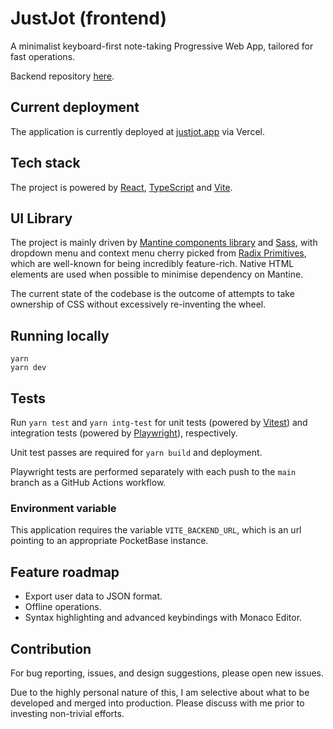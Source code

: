 # JustJot (frontend)

A minimalist keyboard-first note-taking Progressive Web App, tailored for fast operations.

Backend repository [here](https://github.com/JunoNgx/justjot-backend).

## Current deployment

The application is currently deployed at [justjot.app](https://justjot.app/) via Vercel.

## Tech stack

The project is powered by [React](https://react.dev/), [TypeScript](https://www.typescriptlang.org/) and [Vite](https://vitejs.dev/).

## UI Library

The project is mainly driven by [Mantine components library](https://mantine.dev/) and [Sass](https://sass-lang.com/), with dropdown menu and context menu cherry picked from [Radix Primitives](https://www.radix-ui.com/primitives), which are well-known for being incredibly feature-rich. Native HTML elements are used when possible to minimise dependency on Mantine.

The current state of the codebase is the outcome of attempts to take ownership of CSS without excessively re-inventing the wheel.

## Running locally

```
yarn
yarn dev
```

## Tests

Run `yarn test` and `yarn intg-test` for unit tests (powered by [Vitest](https://vitest.dev/)) and integration tests (powered by [Playwright](https://playwright.dev/)), respectively.

Unit test passes are required for `yarn build` and deployment.

Playwright tests are performed separately with each push to the `main` branch as a GitHub Actions workflow.

### Environment variable

This application requires the variable `VITE_BACKEND_URL`, which is an url pointing to an appropriate PocketBase instance.

## Feature roadmap
* Export user data to JSON format.
* Offline operations.
* Syntax highlighting and advanced keybindings with Monaco Editor.

## Contribution
For bug reporting, issues, and design suggestions, please open new issues.

Due to the highly personal nature of this, I am selective about what to be developed and merged into production. Please discuss with me prior to investing non-trivial efforts.